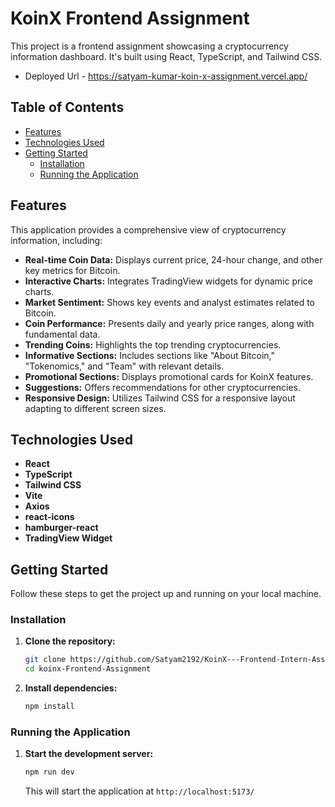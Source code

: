 # KoinX Frontend Assignment

This project is a frontend assignment showcasing a cryptocurrency information dashboard. It's built using React, TypeScript, and Tailwind CSS.

- Deployed Url - https://satyam-kumar-koin-x-assignment.vercel.app/

## Table of Contents

*   [Features](#features)
*   [Technologies Used](#technologies-used)
*   [Getting Started](#getting-started)
    *   [Installation](#installation)
    *   [Running the Application](#running-the-application)

## Features

This application provides a comprehensive view of cryptocurrency information, including:

*   **Real-time Coin Data:** Displays current price, 24-hour change, and other key metrics for Bitcoin.
*   **Interactive Charts:** Integrates TradingView widgets for dynamic price charts.
*   **Market Sentiment:** Shows key events and analyst estimates related to Bitcoin.
*   **Coin Performance:**  Presents daily and yearly price ranges, along with fundamental data.
*   **Trending Coins:** Highlights the top trending cryptocurrencies.
*   **Informative Sections:** Includes sections like "About Bitcoin," "Tokenomics," and "Team" with relevant details.
*   **Promotional Sections:** Displays promotional cards for KoinX features.
*   **Suggestions:** Offers recommendations for other cryptocurrencies.
*   **Responsive Design:**  Utilizes Tailwind CSS for a responsive layout adapting to different screen sizes.

## Technologies Used

*   **React** 
*   **TypeScript** 
*   **Tailwind CSS** 
*   **Vite** 
*   **Axios** 
*   **react-icons** 
*   **hamburger-react** 
*   **TradingView Widget** 

## Getting Started

Follow these steps to get the project up and running on your local machine.

### Installation

1. **Clone the repository:**

    ```bash
    git clone https://github.com/Satyam2192/KoinX---Frontend-Intern-Assignment.git
    cd koinx-Frontend-Assignment
    ```

2. **Install dependencies:**

    ```bash
    npm install
    ```

### Running the Application

1. **Start the development server:**

    ```bash
    npm run dev
    ```

    This will start the application at `http://localhost:5173/`